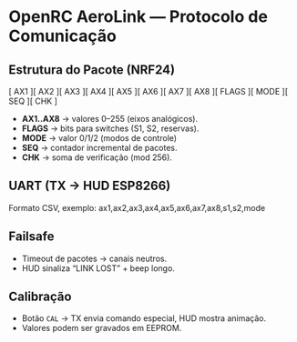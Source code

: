 # OpenRC AeroLink — Protocolo de Comunicação

## Estrutura do Pacote (NRF24)
[ AX1 ][ AX2 ][ AX3 ][ AX4 ][ AX5 ][ AX6 ][ AX7 ][ AX8 ][ FLAGS ][ MODE ][ SEQ ][ CHK ]

- **AX1..AX8** → valores 0–255 (eixos analógicos).  
- **FLAGS** → bits para switches (S1, S2, reservas).  
- **MODE** → valor 0/1/2 (modos de controle) 
- **SEQ** → contador incremental de pacotes.  
- **CHK** → soma de verificação (mod 256).

## UART (TX → HUD ESP8266)
Formato CSV, exemplo:
ax1,ax2,ax3,ax4,ax5,ax6,ax7,ax8,s1,s2,mode

## Failsafe
- Timeout de pacotes → canais neutros.  
- HUD sinaliza “LINK LOST” + beep longo.  

## Calibração
- Botão `CAL` → TX envia comando especial, HUD mostra animação.  
- Valores podem ser gravados em EEPROM.  
